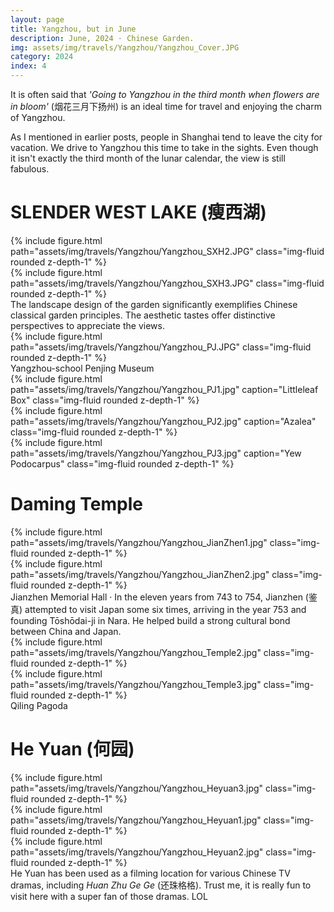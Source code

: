 ```yaml
---
layout: page
title: Yangzhou, but in June
description: June, 2024 · Chinese Garden.
img: assets/img/travels/Yangzhou/Yangzhou_Cover.JPG
category: 2024
index: 4
---
```


It is often said that <i>'Going to Yangzhou in the third month when flowers are in bloom'</i> (烟花三月下扬州) is an ideal time for travel and enjoying the charm of Yangzhou.

As I mentioned in earlier posts, people in Shanghai tend to leave the city for vacation. We drive to Yangzhou this time to take in the sights. Even though it isn't exactly the third month of the lunar calendar, the view is still fabulous.

# SLENDER WEST LAKE (瘦西湖)

<div class="row justify-content-sm-center">
    <div class="col-sm mt-3 mt-md-0">
        {% include figure.html path="assets/img/travels/Yangzhou/Yangzhou_SXH2.JPG" class="img-fluid rounded z-depth-1" %}
    </div>
    <div class="col-sm mt-3 mt-md-0">
        {% include figure.html path="assets/img/travels/Yangzhou/Yangzhou_SXH3.JPG" class="img-fluid rounded z-depth-1" %}
    </div>
</div>
<div class="caption">
    The landscape design of the garden significantly exemplifies Chinese classical garden principles. The aesthetic tastes offer distinctive perspectives to appreciate the views.
</div>

<div class="row">
    <div class="col-sm mt-3 mt-md-0">
        {% include figure.html path="assets/img/travels/Yangzhou/Yangzhou_PJ.JPG" class="img-fluid rounded z-depth-1" %}
    </div>
</div>
<div class="caption">
    Yangzhou-school Penjing Museum
</div>

<div class="row">
    <div class="col-sm mt-3 mt-md-0">
        {% include figure.html path="assets/img/travels/Yangzhou/Yangzhou_PJ1.jpg" caption="Littleleaf Box" class="img-fluid rounded z-depth-1" %}
    </div>
    <div class="col-sm mt-3 mt-md-0">
        {% include figure.html path="assets/img/travels/Yangzhou/Yangzhou_PJ2.jpg" caption="Azalea" class="img-fluid rounded z-depth-1" %}
    </div>
    <div class="col-sm mt-3 mt-md-0">
        {% include figure.html path="assets/img/travels/Yangzhou/Yangzhou_PJ3.jpg" caption="Yew Podocarpus" class="img-fluid rounded z-depth-1" %}
    </div>
</div>

# Daming Temple

<div class="row justify-content-sm-center">
    <div class="col-sm mt-3 mt-md-0">
        {% include figure.html path="assets/img/travels/Yangzhou/Yangzhou_JianZhen1.jpg" class="img-fluid rounded z-depth-1" %}
    </div>
    <div class="col-sm mt-3 mt-md-0">
        {% include figure.html path="assets/img/travels/Yangzhou/Yangzhou_JianZhen2.jpg" class="img-fluid rounded z-depth-1" %}
    </div>
</div>
<div class="caption">
    Jianzhen Memorial Hall ·  In the eleven years from 743 to 754, Jianzhen (鉴真) attempted to visit Japan some six times, arriving in the year 753 and founding Tōshōdai-ji in Nara. He helped build a strong cultural bond between China and Japan.
</div>

<div class="row">
    <div class="col-sm mt-3 mt-md-0">
        {% include figure.html path="assets/img/travels/Yangzhou/Yangzhou_Temple2.jpg" class="img-fluid rounded z-depth-1" %}
    </div>
    <div class="col-sm mt-3 mt-md-0">
        {% include figure.html path="assets/img/travels/Yangzhou/Yangzhou_Temple3.jpg" class="img-fluid rounded z-depth-1" %}
    </div>
</div>
<div class="caption">
    Qiling Pagoda
</div>

# He Yuan (何园)

<div class="row">
    <div class="col-sm mt-3 mt-md-0">
        {% include figure.html path="assets/img/travels/Yangzhou/Yangzhou_Heyuan3.jpg" class="img-fluid rounded z-depth-1" %}
    </div>
</div>
<div class="caption">

<div class="row justify-content-sm-center">
    <div class="col-sm mt-3 mt-md-0">
        {% include figure.html path="assets/img/travels/Yangzhou/Yangzhou_Heyuan1.jpg" class="img-fluid rounded z-depth-1" %}
    </div>
    <div class="col-sm mt-3 mt-md-0">
        {% include figure.html path="assets/img/travels/Yangzhou/Yangzhou_Heyuan2.jpg" class="img-fluid rounded z-depth-1" %}
    </div>
</div>
<div class="caption">
    He Yuan has been used as a filming location for various Chinese TV dramas, including <i>Huan Zhu Ge Ge</i> (还珠格格). Trust me, it is really fun to visit here with a super fan of those dramas. LOL
</div>

</div>
